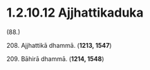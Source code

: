# 1.2.10.12 Ajjhattikaduka

(88.)

208\. Ajjhattikā dhammā. (**1213, 1547**)

209\. Bāhirā dhammā. (**1214, 1548**)
